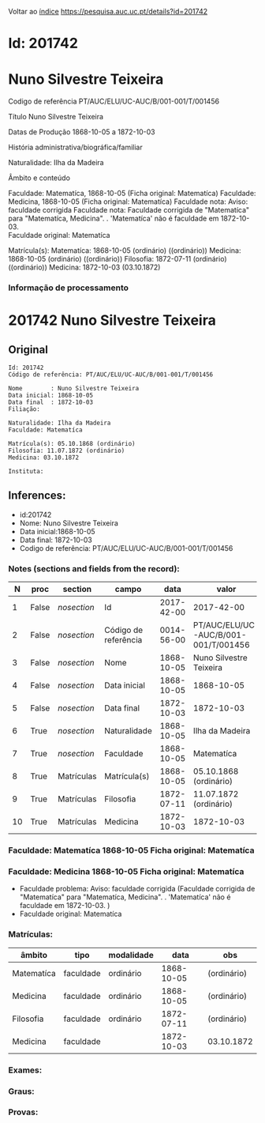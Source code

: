 
Voltar ao [índice](00%20Lista.md)
https://pesquisa.auc.uc.pt/details?id=201742

# Id: 201742
# Nuno Silvestre Teixeira

Codigo de referência
PT/AUC/ELU/UC-AUC/B/001-001/T/001456

Título
Nuno Silvestre Teixeira

Datas de Produção
1868-10-05 a 1872-10-03

História administrativa/biográfica/familiar

Naturalidade: Ilha da Madeira


Âmbito e conteúdo

Faculdade: Matematíca, 1868-10-05  (Ficha original: Matematíca)
Faculdade: Medicina, 1868-10-05  (Ficha original: Matematíca)
Faculdade nota: Aviso: faculdade corrigida
Faculdade nota: Faculdade corrigida de "Matematíca" para "Matematíca, Medicina". . 'Matematíca' não é faculdade em 1872-10-03.  
Faculdade original: Matematíca

Matrícula(s):
Matematíca: 1868-10-05 (ordinário) ((ordinário))
Medicina: 1868-10-05 (ordinário) ((ordinário))
Filosofia: 1872-07-11 (ordinário) ((ordinário))
Medicina: 1872-10-03 (03.10.1872)


### Informação de processamento
# 201742 Nuno Silvestre Teixeira

## Original
```
Id: 201742
Código de referência: PT/AUC/ELU/UC-AUC/B/001-001/T/001456

Nome        : Nuno Silvestre Teixeira
Data inicial: 1868-10-05
Data final  : 1872-10-03
Filiação: 

Naturalidade: Ilha da Madeira
Faculdade: Matematíca

Matrícula(s): 05.10.1868 (ordinário)
Filosofia: 11.07.1872 (ordinário)
Medicina: 03.10.1872

Instituta: 

```
## Inferences:
* id:201742
* Nome: Nuno Silvestre Teixeira
* Data inicial:1868-10-05
* Data final: 1872-10-03
* Codigo de referência: PT/AUC/ELU/UC-AUC/B/001-001/T/001456

### Notes (sections and fields from the record):
|N   |proc   |section      |campo                 |data        |valor                                 |obs         |
|----|-------|-------------|----------------------|------------|--------------------------------------|------------|
|1   |False  |*nosection*  |Id                    |2017-42-00  |2017-42-00                            |201742      |
|2   |False  |*nosection*  |Código de referência  |0014-56-00  |PT/AUC/ELU/UC-AUC/B/001-001/T/001456  |            |
|3   |False  |*nosection*  |Nome                  |1868-10-05  |Nuno Silvestre Teixeira               |            |
|4   |False  |*nosection*  |Data inicial          |1868-10-05  |1868-10-05                            |1868-10-05  |
|5   |False  |*nosection*  |Data final            |1872-10-03  |1872-10-03                            |1872-10-03  |
|6   |True   |*nosection*  |Naturalidade          |1868-10-05  |Ilha da Madeira                       |            |
|7   |True   |*nosection*  |Faculdade             |1868-10-05  |Matematíca                            |            |
|8   |True   |Matrículas   |Matrícula(s)          |1868-10-05  |05.10.1868 (ordinário)                |            |
|9   |True   |Matrículas   |Filosofia             |1872-07-11  |11.07.1872 (ordinário)                |            |
|10  |True   |Matrículas   |Medicina              |1872-10-03  |1872-10-03                            |03.10.1872  |
### Faculdade: Matematíca 1868-10-05 Ficha original: Matematíca
### Faculdade: Medicina 1868-10-05 Ficha original: Matematíca
* Faculdade problema: Aviso: faculdade corrigida (Faculdade corrigida de "Matematíca" para "Matematíca, Medicina". . 'Matematíca' não é faculdade em 1872-10-03.  )
* Faculdade original: Matematíca

### Matrículas:
|âmbito      |tipo       |modalidade |data        |obs          |
|------------|-----------|-----------|------------|-------------|
|Matematíca  |faculdade  |ordinário  |1868-10-05  |(ordinário)  |
|Medicina    |faculdade  |ordinário  |1868-10-05  |(ordinário)  |
|Filosofia   |faculdade  |ordinário  |1872-07-11  |(ordinário)  |
|Medicina    |faculdade  |           |1872-10-03  |03.10.1872   |

### Exames:

### Graus:

### Provas:


